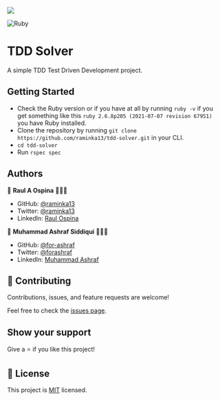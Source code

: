 ![](https://img.shields.io/badge/Microverse-blueviolet)

![Ruby](https://img.shields.io/badge/ruby-%23CC342D.svg?style=for-the-badge&logo=ruby&logoColor=white)
# TDD Solver
A simple TDD Test Driven Development project.

## Getting Started
- Check the Ruby version or if you have at all by running `ruby -v` if you get something like this `ruby 2.6.8p205 (2021-07-07 revision 67951)` you have Ruby installed.
- Clone the repository by running `git clone https://github.com/raminka13/tdd-solver.git` in your CLI.
- `cd tdd-solver`
- Run `rspec spec`

## Authors

👤 **Raul A Ospina** 🧑🏻‍💻
- GitHub: [@raminka13](https://github.com/raminka13)
- Twitter: [@raminka13](https://twitter.com/raminka13)
- LinkedIn: [Raul Ospina](http://linkedin.com/in/raul-ospina)

👤 **Muhammad Ashraf Siddiqui** 🧑🏻‍💻
- GitHub: [@for-ashraf](https://github.com/for-ashraf)
- Twitter: [@forashraf](https://twitter.com/forashraf)
- LinkedIn: [Muhammad Ashraf](https://www.linkedin.com/in/muhammad-ashraf-30031439/)

## 🤝 Contributing

Contributions, issues, and feature requests are welcome!

Feel free to check the [issues page](https://github.com/raminka13/tdd-solver/issues).

## Show your support

Give a ⭐️ if you like this project!

## 📝 License

This project is [MIT](./MIT.md) licensed.
